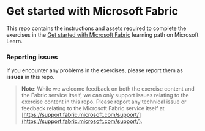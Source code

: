 # Get started with Microsoft Fabric

This repo contains the instructions and assets required to complete the exercises in the [Get started with Microsoft Fabric](https://aka.ms/learn-fabric) learning path on Microsoft Learn.

### Reporting issues

If you encounter any problems in the exercises, please report them as **issues** in this repo.

> **Note**: While we welcome feedback on both the exercise content and the Fabric service itself, we can only support issues relating to the exercise content in this repo. Please report any technical issue or feedback relating to the Microsoft Fabric service itself at [https://support.fabric.microsoft.com/support/](https://support.fabric.microsoft.com/support/).
